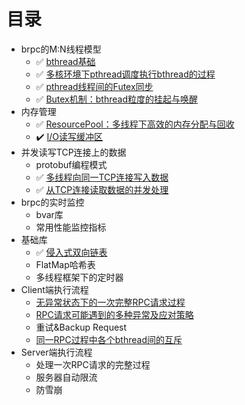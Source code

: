 # 目录
* brpc的M:N线程模型
  * :white_check_mark: [bthread基础](docs/bthread_basis.md)
  * :white_check_mark: [多核环境下pthread调度执行bthread的过程](docs/bthread_schedule.md)
  * :white_check_mark: [pthread线程间的Futex同步](docs/futex.md)
  * :white_check_mark: [Butex机制：bthread粒度的挂起与唤醒](docs/butex.md)
* 内存管理
  * :white_check_mark: [ResourcePool：多线程下高效的内存分配与回收](docs/resource_pool.md)
  * :heavy_check_mark: [I/O读写缓冲区](docs/io_buf.md)
* 并发读写TCP连接上的数据
  * protobuf编程模式
  * :white_check_mark: [多线程向同一TCP连接写入数据](docs/io_write.md)
  * :white_check_mark: [从TCP连接读取数据的并发处理](docs/io_read.md)
* brpc的实时监控
  * bvar库
  * 常用性能监控指标
* 基础库
  * :white_check_mark: [侵入式双向链表](docs/linkedlist.md)
  * FlatMap哈希表
  * 多线程框架下的定时器
* Client端执行流程
  * [无异常状态下的一次完整RPC请求过程](docs/client_rpc_normal.md)
  * [RPC请求可能遇到的多种异常及应对策略](docs/client_rpc_exception.md)
  * 重试&Backup Request
  * [同一RPC过程中各个bthread间的互斥](docs/client_bthread_sync.md)
* Server端执行流程
  * 处理一次RPC请求的完整过程
  * 服务器自动限流
  * 防雪崩
